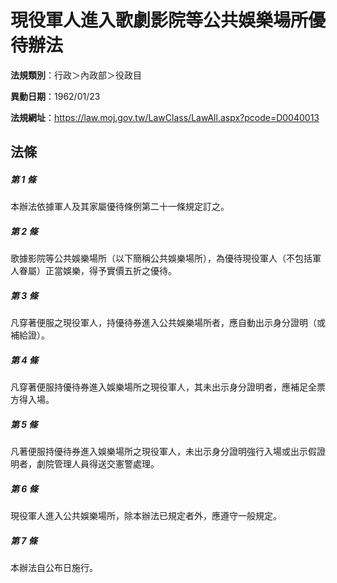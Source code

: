 # 現役軍人進入歌劇影院等公共娛樂場所優待辦法

**法規類別**：行政＞內政部＞役政目

**異動日期**：1962/01/23  

**法規網址**：https://law.moj.gov.tw/LawClass/LawAll.aspx?pcode=D0040013





## 法條
##### 第 1 條
本辦法依據軍人及其家屬優待條例第二十一條規定訂之。

##### 第 2 條
歌據影院等公共娛樂場所（以下簡稱公共娛樂場所），為優待現役軍人（不包括軍人眷屬）正當娛樂，得予實價五折之優待。

##### 第 3 條
凡穿著便服之現役軍人，持優待券進入公共娛樂場所者，應自動出示身分證明（或補給證）。

##### 第 4 條
凡穿著便服持優待券進入娛樂場所之現役軍人，其未出示身分證明者，應補足全票方得入場。

##### 第 5 條
凡著便服持優待券進入娛樂場所之現役軍人，未出示身分證明強行入場或出示假證明者，劇院管理人員得送交憲警處理。

##### 第 6 條
現役軍人進入公共娛樂場所，除本辦法已規定者外，應遵守一般規定。

##### 第 7 條
本辦法自公布日施行。


